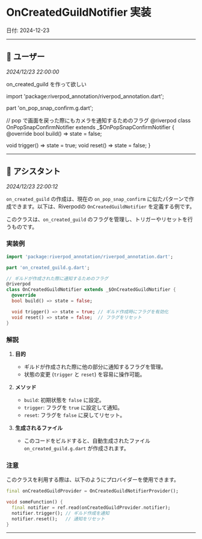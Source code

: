 # OnCreatedGuildNotifier 実装

日付: 2024-12-23

---

## 👤 ユーザー
*2024/12/23 22:00:00*

on\_created\_guild を作って欲しい

import 'package:riverpod\_annotation/riverpod\_annotation.dart';

part 'on\_pop\_snap\_confirm.g.dart';

// pop で画面を戻った際にもカメラを通知するためのフラグ
@riverpod
class OnPopSnapConfirmNotifier extends \_$OnPopSnapConfirmNotifier {
  @override
  bool build() =&gt; state = false;

  void trigger() =&gt; state = true;
  void reset() =&gt; state = false;
}

---

## 🤖 アシスタント
*2024/12/23 22:00:12*

`on_created_guild` の作成は、現在の `on_pop_snap_confirm` に似たパターンで作成できます。以下は、Riverpodの `OnCreatedGuildNotifier` を定義する例です。

このクラスは、`on_created_guild` のフラグを管理し、トリガーやリセットを行うものです。

### 実装例

```dart
import 'package:riverpod_annotation/riverpod_annotation.dart';

part 'on_created_guild.g.dart';

// ギルドが作成された際に通知するためのフラグ
@riverpod
class OnCreatedGuildNotifier extends _$OnCreatedGuildNotifier {
  @override
  bool build() => state = false;

  void trigger() => state = true; // ギルド作成時にフラグを有効化
  void reset() => state = false;  // フラグをリセット
}
```

### 解説
1. **目的**
   - ギルドが作成された際に他の部分に通知するフラグを管理。
   - 状態の変更 (`trigger` と `reset`) を容易に操作可能。

2. **メソッド**
   - `build`: 初期状態を `false` に設定。
   - `trigger`: フラグを `true` に設定して通知。
   - `reset`: フラグを `false` に戻してリセット。

3. **生成されるファイル**
   - このコードをビルドすると、自動生成されたファイル `on_created_guild.g.dart` が作成されます。

### 注意
このクラスを利用する際は、以下のようにプロバイダーを使用できます。

```dart
final onCreatedGuildProvider = OnCreatedGuildNotifierProvider();

void someFunction() {
  final notifier = ref.read(onCreatedGuildProvider.notifier);
  notifier.trigger(); // ギルド作成を通知
  notifier.reset();   // 通知をリセット
}
```

---
